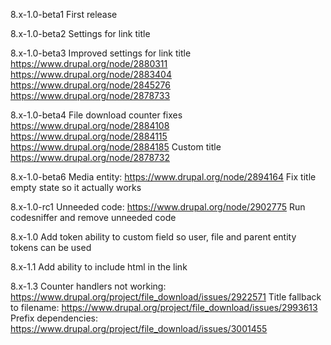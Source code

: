 8.x-1.0-beta1
First release

8.x-1.0-beta2
Settings for link title

8.x-1.0-beta3
Improved settings for link title
https://www.drupal.org/node/2880311
https://www.drupal.org/node/2883404
https://www.drupal.org/node/2845276
https://www.drupal.org/node/2878733

8.x-1.0-beta4
File download counter fixes
https://www.drupal.org/node/2884108
https://www.drupal.org/node/2884115
https://www.drupal.org/node/2884185
Custom title
https://www.drupal.org/node/2878732

8.x-1.0-beta6
Media entity: https://www.drupal.org/node/2894164
Fix title empty state so it actually works

8.x-1.0-rc1
Unneeded code: https://www.drupal.org/node/2902775
Run codesniffer and remove unneeded code

8.x-1.0
Add token ability to custom field so user, file and parent entity tokens can be used

8.x-1.1
Add ability to include html in the link

8.x-1.3
Counter handlers not working: https://www.drupal.org/project/file_download/issues/2922571
Title fallback to filename: https://www.drupal.org/project/file_download/issues/2993613
Prefix dependencies: https://www.drupal.org/project/file_download/issues/3001455
